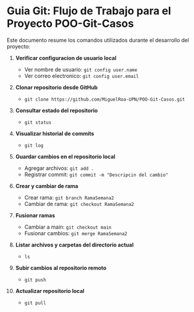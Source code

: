 # Guia Git: Flujo de Trabajo para el Proyecto POO-Git-Casos

Este documento resume los comandos utilizados durante el desarrollo del proyecto:

1. **Verificar configuracion de usuario local**  
   - Ver nombre de usuario: `git config user.name`  
   - Ver correo electronico: `git config user.email`

2. **Clonar repositorio desde GitHub**  
   - `git clone https://github.com/MiguelRoa-UPN/POO-Git-Casos.git`

3. **Consultar estado del repositorio**  
   - `git status`

4. **Visualizar historial de commits**  
   - `git log`

5. **Guardar cambios en el repositorio local**  
   - Agregar archivos: `git add .`  
   - Registrar commit: `git commit -m "Descripcin del cambio"`

6. **Crear y cambiar de rama**  
   - Crear rama: `git branch RamaSemana2`  
   - Cambiar de rama: `git checkout RamaSemana2`

7. **Fusionar ramas**  
   - Cambiar a main: `git checkout main`  
   - Fusionar cambios: `git merge RamaSemana2`

8. **Listar archivos y carpetas del directorio actual**  
   - `ls`

9. **Subir cambios al repositorio remoto**  
   - `git push`

10. **Actualizar repositorio local**  
    - `git pull`
